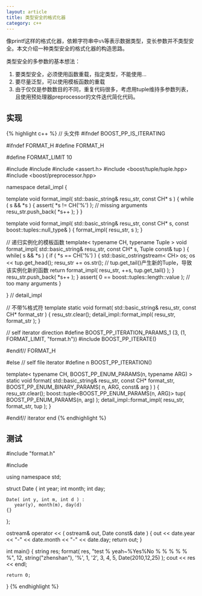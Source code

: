 ```yaml
---
layout: article
title: 类型安全的格式化器
category: c++
---
```


像printf这样的格式化器，依赖字符串中`s%`等表示数据类型，变长参数并不类型安全。本文介绍一种类型安全的格式化器的构造思路。

类型安全的多参数的基本想法：

1. 要类型安全，必须使用函数重载，指定类型，不能使用…
2. 要尽量泛型，可以使用模板函数的重载
3. 由于仅仅是参数数目的不同，重复代码很多，考虑用tuple维持多参数列表，且使用预处理器preprocessor的文件迭代简化代码。


## 实现

{% highlight c++ %}
// 头文件
#ifndef BOOST_PP_IS_ITERATING
 
#ifndef FORMAT_H
#define FORMAT_H
 
#define FORMAT_LIMIT 10
 
#include <sstream>
#include <string>
#include <assert.h>
#include <boost/tuple/tuple.hpp>
#include <boost/preprocessor.hpp>
 
namespace detail_impl {
 
template<typename CH>
void format_impl( std::basic_string<CH>& resu_str, const CH* s )
{
    while ( s && *s )
    {
       assert( *s != CH('%') ); // missing arguments
       resu_str.push_back( *s++ );
    }
}
 
template<typename CH>
void format_impl( std::basic_string<CH>& resu_str, const CH* s, const boost::tuples::null_type& )
{
    format_impl( resu_str, s );
}
 
// 递归实例化的模板函数
template< typename CH, typename Tuple >
void format_impl( std::basic_string<CH>& resu_str, const CH* s, Tuple const& tup )
{
    while( s && *s )
    {
       if ( *s == CH('%') )
       {
           std::basic_ostringstream< CH> os;
           os << tup.get_head();
           resu_str += os.str();
           // tup.get_tail()产生新的Tuple，导致该实例化新的函数
           return format_impl( resu_str, ++s, tup.get_tail() );
       }
       resu_str.push_back( *s++ );
    }
    assert( 0 == boost::tuples::length<Tuple>::value ); // too many arguments
}
 
} // detail_impl
 
// 不带%格式符
template<typename CH>
static void format( std::basic_string<CH>& resu_str, const CH* format_str )
{
    resu_str.clear();
    detail_impl::format_impl( resu_str, format_str );
}
 
// self iterator direction
#define BOOST_PP_ITERATION_PARAMS_1 (3, (1, FORMAT_LIMIT, "format.h"))
#include BOOST_PP_ITERATE()
 
#endif// FORMAT_H
 
 
#else // self file iterator
#define n BOOST_PP_ITERATION()
 
template< typename CH, BOOST_PP_ENUM_PARAMS(n, typename ARG) >
static void format( std::basic_string<CH>& resu_str, const CH* format_str,
                  BOOST_PP_ENUM_BINARY_PARAMS( n, ARG, const& arg ) )
{
    resu_str.clear();
    boost::tuple<BOOST_PP_ENUM_PARAMS(n, ARG)> tup( BOOST_PP_ENUM_PARAMS(n, arg) );
    detail_impl::format_impl( resu_str, format_str, tup );
}
 
#endif// iterator end
{% endhighlight %}

## 测试


#include "format.h"
 
#include <iostream>
 
using namespace std;
 
struct Date
{
    int year;
    int month;
    int day;
 
    Date( int y, int m, int d ) :
       year(y), month(m), day(d)
    {}
};
 
ostream& operator << ( ostream& out, Date const& date )
{
    out << date.year << "-" << date.month << "-" << date.day;
    return out;
}
 
int main()
{
    string res;
    format( res, "test % yeah~%Yes%No % % % % % %", 12, string("zhenshan"), '%', 1, '2', 3, 4, 5, Date(2010,12,25) );
    cout << res << endl;
 
    return 0;
}
{% endhighlight %}